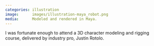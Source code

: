 ```yaml
---
categories: illustration
image:      images/illustration-maya_robot.png
media:      Modeled and rendered in Maya.
---
```

I was fortunate enough to attend a 3D character modeling and rigging course,
delivered by industry pro, Justin Rotolo.
